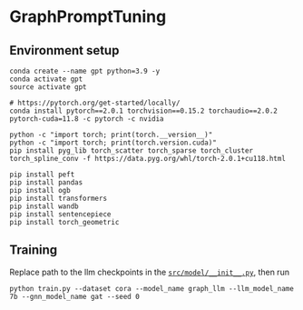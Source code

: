 # GraphPromptTuning

## Environment setup
```
conda create --name gpt python=3.9 -y
conda activate gpt
source activate gpt

# https://pytorch.org/get-started/locally/
conda install pytorch==2.0.1 torchvision==0.15.2 torchaudio==2.0.2 pytorch-cuda=11.8 -c pytorch -c nvidia

python -c "import torch; print(torch.__version__)"
python -c "import torch; print(torch.version.cuda)"
pip install pyg_lib torch_scatter torch_sparse torch_cluster torch_spline_conv -f https://data.pyg.org/whl/torch-2.0.1+cu118.html

pip install peft
pip install pandas
pip install ogb
pip install transformers
pip install wandb
pip install sentencepiece
pip install torch_geometric

```

## Training
Replace path to the llm checkpoints in the [`src/model/__init__.py`](https://github.com/XiaoxinHe/GraphPromptTuning/blob/main/src/model/__init__.py), then run
```
python train.py --dataset cora --model_name graph_llm --llm_model_name 7b --gnn_model_name gat --seed 0
```